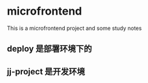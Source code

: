 # microfrontend
This is a microfrontend project and some study notes
##  deploy 是部署环境下的  ##
##  jj-project 是开发环境  ##
